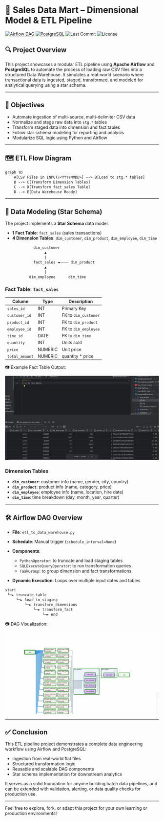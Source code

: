 # 🚀 Sales Data Mart – Dimensional Model & ETL Pipeline

[![Airflow DAG](https://img.shields.io/badge/Airflow-DAG-blue?logo=apache-airflow)](https://airflow.apache.org/)
[![PostgreSQL](https://img.shields.io/badge/PostgreSQL-Data--Warehouse-blue?logo=postgresql)](https://www.postgresql.org/)
![Last Commit](https://img.shields.io/github/last-commit/zareee12/ETL-Pipeline-to-Data-Warehouse-with-Apache-Airflow?style=flat-square)
![License](https://img.shields.io/github/license/zareee12/ETL-Pipeline-to-Data-Warehouse-with-Apache-Airflow?style=flat-square)

## 🔍 Project Overview

This project showcases a modular ETL pipeline using **Apache Airflow** and **PostgreSQL** to automate the process of loading raw CSV files into a structured Data Warehouse. It simulates a real-world scenario where transactional data is ingested, staged, transformed, and modeled for analytical querying using a star schema.

---

## 🎯 Objectives

* Automate ingestion of multi-source, multi-delimiter CSV data
* Normalize and stage raw data into `stg.*` tables
* Transform staged data into dimension and fact tables
* Follow star schema modeling for reporting and analysis
* Modularize SQL logic using Python and Airflow

---

## 🗺️ ETL Flow Diagram

```mermaid
graph TD
    A[CSV Files in INPUT/<YYYYMMDD>] --> B[Load to stg.* tables]
    B --> C[Transform Dimension Tables]
    C --> D[Transform fact_sales Table]
    D --> E[Data Warehouse Ready]
```

---

## 🧩 Data Modeling (Star Schema)

The project implements a **Star Schema** data model:

* **1 Fact Table**: `fact_sales` (sales transactions)
* **4 Dimension Tables**: `dim_customer`, `dim_product`, `dim_employee`, `dim_time`

```plaintext
             dim_customer
                  ▲
                  |
             fact_sales ◄──── dim_product
                  ▲
                  |
           dim_employee      dim_time
```

### Fact Table: `fact_sales`

| Column         | Type    | Description          |
| -------------- | ------- | -------------------- |
| `sales_id`     | INT     | Primary Key          |
| `customer_id`  | INT     | FK to `dim_customer` |
| `product_id`   | INT     | FK to `dim_product`  |
| `employee_id`  | INT     | FK to `dim_employee` |
| `time_id`      | DATE    | FK to `dim_time`     |
| `quantity`     | INT     | Units sold           |
| `price`        | NUMERIC | Unit price           |
| `total_amount` | NUMERIC | quantity \* price    |

📷 Example Fact Table Output:

![fact\_table](https://github.com/zareee12/ETL-Pipeline-to-Data-Warehouse-with-Apache-Airflow/blob/main/Images/fact%20table.jpeg)

### Dimension Tables

* **`dim_customer`**: customer info (name, gender, city, country)
* **`dim_product`**: product info (name, category, price)
* **`dim_employee`**: employee info (name, location, hire date)
* **`dim_time`**: time breakdown (day, month, year, quarter)

---

## 🛠️ Airflow DAG Overview

* **File**: `etl_to_data_warehouse.py`
* **Schedule**: Manual trigger (`schedule_interval=None`)
* **Components**:

  * `PythonOperator`: to truncate and load staging tables
  * `SQLExecuteQueryOperator`: to run transformation queries
  * `TaskGroup`: to group dimension and fact transformations
* **Dynamic Execution**: Loops over multiple input dates and tables

```plaintext
start
 └─► truncate_table
     └─► load_to_staging
         └─► transform_dimensions
             └─► transform_fact
                 └─► end
```

📷 DAG Visualization:

![airflow\_graph](https://github.com/zareee12/ETL-Pipeline-to-Data-Warehouse-with-Apache-Airflow/blob/main/Images/graph%20airflow.jpg)

---

## ✅ Conclusion

This ETL pipeline project demonstrates a complete data engineering workflow using Airflow and PostgreSQL:

* Ingestion from real-world flat files
* Structured transformation logic
* Reusable and scalable DAG components
* Star schema implementation for downstream analytics

It serves as a solid foundation for anyone building batch data pipelines, and can be extended with validation, alerting, or data quality checks for production use.

---

Feel free to explore, fork, or adapt this project for your own learning or production environments!
